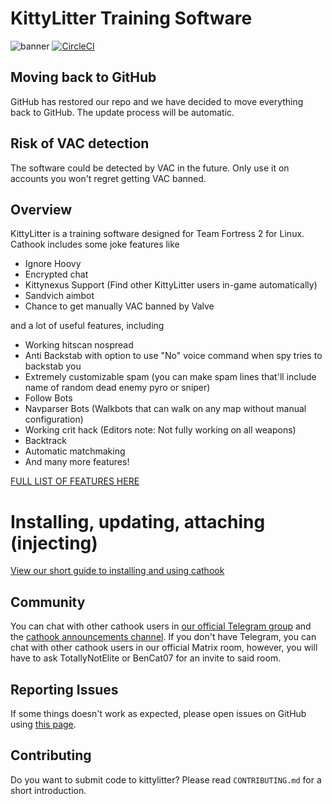 # KittyLitter Training Software
![banner](https://i.imgur.com/8GfjwPd.png)
[![CircleCI](https://circleci.com/gh/nullworks/cathook.svg?style=svg)](https://circleci.com/gh/nullworks/cathook)

## Moving back to GitHub

GitHub has restored our repo and we have decided to move everything back to GitHub. The update process will be automatic.

## Risk of VAC detection

The software could be detected by VAC in the future. Only use it on accounts you won't regret getting VAC banned.

## Overview

KittyLitter is a training software designed for Team Fortress 2 for Linux. Cathook includes some joke features like

* Ignore Hoovy
* Encrypted chat
* Kittynexus Support (Find other KittyLitter users in-game automatically)
* Sandvich aimbot
* Chance to get manually VAC banned by Valve

and a lot of useful features, including

* Working hitscan nospread
* Anti Backstab with option to use "No" voice command when spy tries to backstab you
* Extremely customizable spam (you can make spam lines that'll include name of random dead enemy pyro or sniper)
* Follow Bots
* Navparser Bots (Walkbots that can walk on any map without manual configuration)
* Working crit hack (Editors note: Not fully working on all weapons)
* Backtrack
* Automatic matchmaking
* And many more features!

[FULL LIST OF FEATURES HERE](https://cathook.club/wikis/Feature-List-and-explanations)

# Installing, updating, attaching (injecting)

[View our short guide to installing and using cathook](https://cathook.club/wikis/Installing,-Attaching-And-General-Infos)

## Community
You can chat with other cathook users in [our official Telegram group](https://t.me/joinchat/V03iMDYqQaIxY2M0) and the [cathook announcements channel](https://t.me/cathook_cheat).
If you don't have Telegram, you can chat with other cathook users in our official Matrix room, however, you will have to ask TotallyNotElite or BenCat07 for an invite to said room.

## Reporting Issues

If some things doesn't work as expected, please open issues on GitHub using [this page](https://cathook.club/issues).

## Contributing

Do you want to submit code to kittylitter? Please read `CONTRIBUTING.md` for a short introduction.
